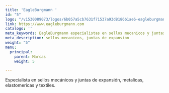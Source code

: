 ```yaml
---
title: 'EagleBurgmann '
id: "5"
logo: "/v1530089073/logos/6b057a5cb7631f71537a93d8186b1ae6-eagleburgmann.jpg"
link: https://www.eagleburgmann.com
catalogo: ''
meta_keywords: EagleBurgmann especialistas en sellos mecanicos y juntas de expansion
meta_description: sellos mecanicos, juntas de expansion
weight: "5"
menu:
  principal:
    parent: Marcas
    weight: 5

---
```

Especialista en  sellos mecánicos y juntas de expansión, metalicas, elastomericas y textiles.